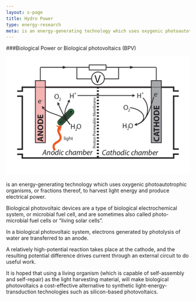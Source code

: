 ```yaml
---
layout: s-page
title: Hydro Power
type: energy-research
meta: is an energy-generating technology which uses oxygenic photoautotrophic organisms, or fractions thereof, to harvest light energy and produce electrical power.
---
```



###Biological Power or Biological photovoltaics (BPV) 

![Diagram_of_electron_flow_in_a_biological_photovoltaic_system](/assets/img/page-image/biological-power.jpg)

is an energy-generating technology which uses oxygenic photoautotrophic organisms, or fractions thereof, to harvest light energy and produce electrical power. 

Biological photovoltaic devices are a type of biological electrochemical system, or microbial fuel cell, and are sometimes also called photo-microbial fuel cells or “living solar cells”. 

In a biological photovoltaic system, electrons generated by photolysis of water are transferred to an anode. 

A relatively high-potential reaction takes place at the cathode, and the resulting potential difference drives current through an external circuit to do useful work. 

It is hoped that using a living organism (which is capable of self-assembly and self-repair) as the light harvesting material, will make biological photovoltaics a cost-effective alternative to synthetic light-energy-transduction technologies such as silicon-based photovoltaics.